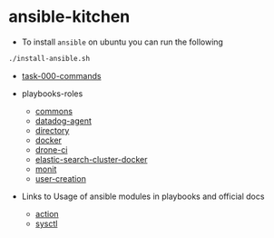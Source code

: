 # ansible-kitchen

- To install `ansible` on ubuntu you can run the following
```bash
./install-ansible.sh
```

- [task-000-commands](task-000-commands)
- playbooks-roles
    - [commons](playbooks/roles/commons)
    - [datadog-agent](playbooks/roles/datadog-agent)
    - [directory](playbooks/roles/directory)
    - [docker](playbooks/roles/docker)
    - [drone-ci](playbooks/roles/drone-ci)
    - [elastic-search-cluster-docker](playbooks/roles/elastic-search-cluster-docker)
    - [monit](playbooks/roles/monit)
    - [user-creation](playbooks/roles/user)
    


- Links to Usage of ansible modules in playbooks and official docs
  - [action]()
  - [sysctl](playbooks/roles/elastic-search-cluster-docker/tasks/install-docker-elastic-search-cluster.yml#L03) 

    
